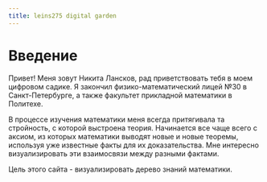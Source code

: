 ```yaml
---
title: leins275 digital garden
---
```

# Введение

Привет! Меня зовут Никита Лансков, рад приветствовать тебя в моем цифровом садике. Я закончил физико-математический лицей №30 в Санкт-Петербурге, а также факультет прикладной математики в Политехе. 

В процессе изучения математики меня всегда притягивала та стройность, с которой выстроена теория. Начинается все чаще всего с аксиом, из которых математики выводят новые и новые теоремы, используя уже известные факты для их доказательства. Мне интересно визуализировать эти взаимосвязи между разными фактами. 

Цель этого сайта - визуализировать дерево знаний математики.

